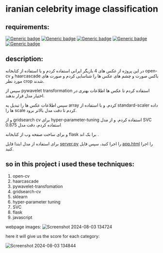 # iranian celebrity image classification

## requirements:

[![Generic badge](https://img.shields.io/badge/python-3.9-yellow.svg)](https://shields.io/)
[![Generic badge](https://img.shields.io/badge/numpy-1.26.4-yellow.svg)](https://shields.io/)
[![Generic badge](https://img.shields.io/badge/pywavelet-1.6.0-blue.svg)](https://shields.io/)
[![Generic badge](https://img.shields.io/badge/open_cv-4.10.0-red.svg)](https://shields.io/)
[![Generic badge](https://img.shields.io/badge/scikit_learn-1.4.2-green.svg)](https://shields.io/)

## description:

در این پروژه از عکس های 4 بازیگر ایرانی استفاده کردم و با استفاده از کتابخانه open-cv و haarcascade باکس صورت و چشم های عکس ها را شناسایی کردم و صورت های مورد نظر crop شدند.

سپس از pywavelet transformation استفاده کردم تا عکس ها اطلاعات بهتری در اختیار مدل قرار بدهند.

سپس اطلاعات عکس ها را تبدیل به array کردم. و با استفاده از standard-scaler داده ها را scale کردم تا دقت مدل بالاتر برود.

و از gridsearch cv برای hyper-parameter-tuning استفاده کردم. و از مدل SVC استفاده کردم، دقت مدل 0.875 

و برای ساخت صفحه وب از کتابخانه flask برا بک اند .

برای استفاده از مدل ابتدا فایل [server.py](./server/server.py) را اجرا کنید، سپس فایل [app.html](./UI/app.html) را اجرا کنید.

## so in this project i used these techniques:
1. open-cv
2. haarcascade
3. pywavelet-transfomation
4. gridsearch-cv
5. sklearn
6. hyper-parameter tuning
7. SVC
8. flask
9. javascript

webpage images:
![Screenshot 2024-08-03 134724](https://github.com/user-attachments/assets/fc644c3d-bca9-4636-b9d4-d88cf7c68313)

here it will give us the score for each category:

![Screenshot 2024-08-03 134844](https://github.com/user-attachments/assets/2f521419-509e-4d8c-ae74-7141c6050e9a)
